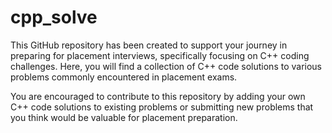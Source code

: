 # cpp_solve
This GitHub repository has been created to support your journey in preparing for placement interviews, specifically focusing on C++ coding challenges. Here, you will find a collection of C++ code solutions to various problems commonly encountered in placement exams.

You are encouraged to contribute to this repository by adding your own C++ code solutions to existing problems or submitting new problems that you think would be valuable for placement preparation. 
